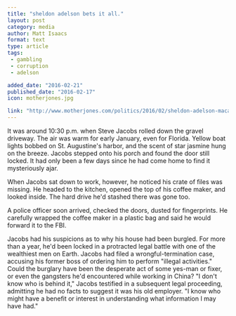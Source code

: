 ```yaml
---
title: "sheldon adelson bets it all."
layout: post
category: media
author: Matt Isaacs
format: text
type: article
tags: 
 - gambling
 - corruption
 - adelson

added_date: "2016-02-21"
published_date: "2016-02-17"
icon: motherjones.jpg

link: "http://www.motherjones.com/politics/2016/02/sheldon-adelson-macau-casinos-lawsuit"
---
```


It was around 10:30 p.m. when Steve Jacobs rolled down the gravel driveway. The air was warm for early January, even for Florida. Yellow boat lights bobbed on St. Augustine's harbor, and the scent of star jasmine hung on the breeze. Jacobs stepped onto his porch and found the door still locked. It had only been a few days since he had come home to find it mysteriously ajar.  

When Jacobs sat down to work, however, he noticed his crate of files was missing. He headed to the kitchen, opened the top of his coffee maker, and looked inside. The hard drive he'd stashed there was gone too.  

A police officer soon arrived, checked the doors, dusted for fingerprints. He carefully wrapped the coffee maker in a plastic bag and said he would forward it to the FBI.  

Jacobs had his suspicions as to why his house had been burgled. For more than a year, he'd been locked in a protracted legal battle with one of the wealthiest men on Earth. Jacobs had filed a wrongful-termination case, accusing his former boss of ordering him to perform "illegal activities." Could the burglary have been the desperate act of some yes-man or fixer, or even the gangsters he'd encountered while working in China? "I don't know who is behind it," Jacobs testified in a subsequent legal proceeding, admitting he had no facts to suggest it was his old employer. "I know who might have a benefit or interest in understanding what information I may have had."  
